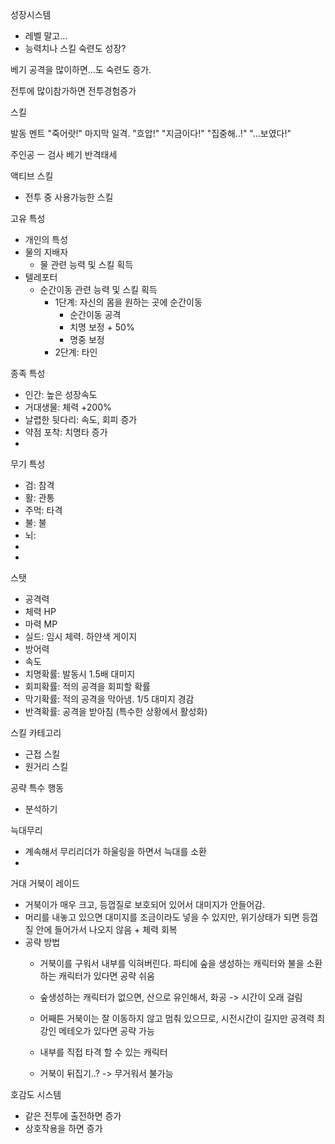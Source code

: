 성장시스템
* 레벨 말고...
* 능력치나 스킬 숙련도 성장?




베기 공격을 많이하면...도 숙련도 증가.

전투에 많이참가하면 전투경험증가



스킬

발동 멘트
"죽어랏!" 마지막 일격.
"흐압!"
"지금이다!"
"집중해..!"
"...보였다!"


주인공 ㅡ 검사
베기
반격태세

액티브 스킬
- 전투 중 사용가능한 스킬

고유 특성
- 개인의 특성
- 물의 지배자
	- 물 관련 능력 및 스킬 획득
- 텔레포터
	- 순간이동 관련 능력 및 스킬 획득
		- 1단계: 자신의 몸을 원하는 곳에 순간이동
			- 순간이동 공격
			- 치명 보정 + 50%
			- 명중 보정
		- 2단계: 타인

종족 특성
- 인간: 높은 성장속도
- 거대생물: 체력 +200%
- 날렵한 뒷다리: 속도, 회피 증가
- 약점 포착: 치명타 증가
- 
무기 특성
- 검: 참격
- 활: 관통
- 주먹: 타격
- 불: 불
- 뇌:
- 
- 




스탯
- 공격력
- 체력 HP
- 마력 MP
- 실드: 임시 체력. 하얀색 게이지
- 방어력
- 속도
- 치명확률: 발동시 1.5배 대미지
- 회피확률: 적의 공격을 회피할 확률
- 막기확률: 적의 공격을 막아냄. 1/5 대미지 경감
- 반격확률: 공격을 받아침 (특수한 상황에서 활성화)








스킬 카테고리
* 근접 스킬
* 원거리 스킬



공략 특수 행동
- 분석하기


늑대무리
- 계속해서 무리리더가 하울링을 하면서 늑대를 소환
- 

거대 거북이 레이드
- 거북이가 매우 크고, 등껍질로 보호되어 있어서 대미지가 안들어감.
- 머리를 내놓고 있으면 대미지를 조금이라도 넣을 수 있지만, 위기상태가 되면 등껍질 안에 들어가서 나오지 않음 + 체력 회복
- 공략 방법
	- 거북이를 구워서 내부를 익혀버린다. 파티에 숲을 생성하는 캐릭터와 불을 소환하는 캐릭터가 있다면 공략 쉬움
	- 숲생성하는 캐릭터가 없으면, 산으로 유인해서, 화공 -> 시간이 오래 걸림
	- 어째튼 거북이는 잘 이동하지 않고 멈춰 있으므로, 시전시간이 길지만 공격력 최강인 메테오가 있다면 공략 가능
	- 내부를 직접 타격 할 수 있는 캐릭터
	
	- 거북이 뒤집기..? -> 무거워서 불가능


호감도 시스템
- 같은 전투에 출전하면 증가
- 상호작용을 하면 증가